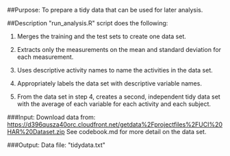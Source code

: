 ##Purpose:
To prepare a tidy data that can be used for later analysis.

##Description
"run_analysis.R" script does the following:
  1. Merges the training and the test sets to create one data set.  
  
  2. Extracts only the measurements on the mean and standard deviation for each measurement. 
  
  3. Uses descriptive activity names to name the activities in the data set.
  
  4. Appropriately labels the data set with descriptive variable names. 
  
  5. From the data set in step 4, creates a second, independent tidy data set with the average of each variable for each activity and each subject.

###Input:
Download data from: https://d396qusza40orc.cloudfront.net/getdata%2Fprojectfiles%2FUCI%20HAR%20Dataset.zip
See codebook.md for more detail on the data set.

###Output:
Data file: "tidydata.txt"
